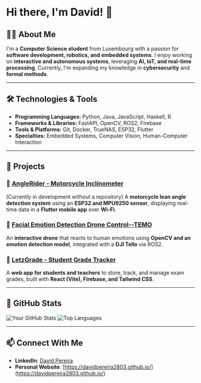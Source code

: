 
<!--
**Davidpereira2803/Davidpereira2803** is a ✨ _special_ ✨ repository because its `README.md` (this file) appears on your GitHub profile.
-->
# Hi there, I'm David! 👋

## 👨‍💻 About Me
I'm a **Computer Science student** from Luxembourg with a passion for **software development, robotics, and embedded systems**. I enjoy working on **interactive and autonomous systems**, leveraging **AI, IoT, and real-time processing**. Currently, I'm expanding my knowledge in **cybersecurity** and **formal methods**.

---
## 🛠️ Technologies & Tools
- **Programming Languages:** Python, Java, JavaScript, Haskell, R  
- **Frameworks & Libraries:** FastAPI, OpenCV, ROS2, Firebase  
- **Tools & Platforms:** Git, Docker, TrueNAS, ESP32, Flutter  
- **Specialties:** Embedded Systems, Computer Vision, Human-Computer Interaction  

---

## 🚀 Projects

### 🔹 [AngleRider - Motorcycle Inclinometer](https://github.com/Davidpereira2803)
(Currently in development without a repository) A **motorcycle lean angle detection system** using an **ESP32 and MPU9250 sensor**, displaying real-time data in a **Flutter mobile app** over **Wi-Fi**.  

### 🔹 [Facial Emotion Detection Drone Control--TEMO](https://github.com/tello_ros_driver_TEMO)
An **interactive drone** that reacts to human emotions using **OpenCV and an emotion detection model**, integrated with a **DJI Tello** via ROS2.  

### 🔹 [LetzGrade - Student Grade Tracker](https://github.com/letzgrade)
A **web app for students and teachers** to store, track, and manage exam grades, built with **React (Vite), Firebase, and Tailwind CSS**.  


---

## 🚀 GitHub Stats

![Your GitHub Stats](https://github-readme-stats.vercel.app/api?username=Davidpereira2803&show_icons=true&theme=dark)
![Top Languages](https://github-readme-stats.vercel.app/api/top-langs/?username=Davidpereira2803&layout=compact&theme=dark)

---



## 📫 Connect With Me
- **LinkedIn**: [David Pereira](https://www.linkedin.com/in/david-pereira-67ab6a278/)
- **Personal Website**: [https://davidpereira2803.github.io/](https://davidpereira2803.github.io/)

